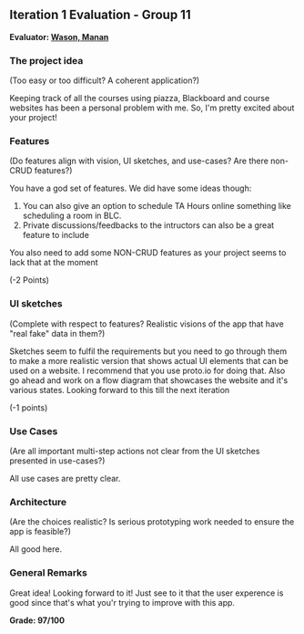 ## Iteration 1 Evaluation - Group 11

**Evaluator: [Wason, Manan](mailto:mwason1@jhu.edu)**

### The project idea 
(Too easy or too difficult? A coherent application?)

Keeping track of all the courses using piazza, Blackboard and course websites has been a personal problem with me. So, I'm pretty excited about your project! 

### Features
(Do features align with vision, UI sketches, and use-cases? Are there non-CRUD features?)

You have a god set of features. We did have some ideas though:

1) You can also give an option to schedule TA Hours online something like scheduling a room in BLC.
2) Private discussions/feedbacks to the intructors can also be a great feature to include

You also need to add some NON-CRUD features as your project seems to lack that at the moment

(-2 Points)
### UI sketches
(Complete with respect to features? Realistic visions of the app that have "real fake" data in them?)

Sketches seem to fulfil the requirements but you need to go through them to make a more realistic version that shows actual UI elements that can be used on a website. I recommend that you use proto.io for doing that. Also go ahead and work on a flow diagram that showcases the website and it's various states. Looking forward to this till the next iteration

(-1 points)

### Use Cases
(Are all important multi-step actions not clear from the UI sketches presented in use-cases?)

All use cases are pretty clear. 

### Architecture
(Are the choices realistic? Is serious prototyping work needed to ensure the app is feasible?)

All good here.

### General Remarks

Great idea! Looking forward to it! Just see to it that the user experence is good since that's what you'r trying to improve with this app.

**Grade: 97/100**

